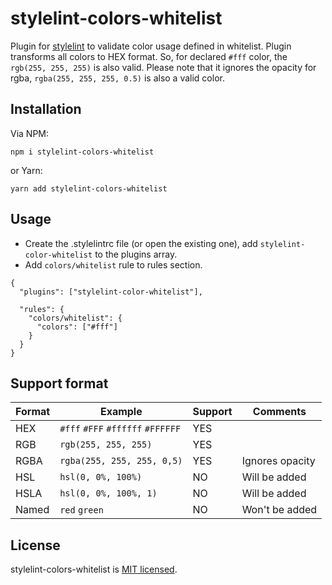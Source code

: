 # stylelint-colors-whitelist
Plugin for [stylelint](http://stylelint.io/) to validate color usage defined in whitelist.
Plugin transforms all colors to HEX format. So, for declared ```#fff``` color, the ```rgb(255, 255, 255)``` is also valid.
Please note that it ignores the opacity for rgba, ```rgba(255, 255, 255, 0.5)``` is also a valid color.

## Installation
Via NPM:
```
npm i stylelint-colors-whitelist
```
or Yarn:
```
yarn add stylelint-colors-whitelist
```

## Usage
- Create the .stylelintrc file (or open the existing one), add ```stylelint-color-whitelist``` to the plugins array.
- Add ```colors/whitelist``` rule to rules section.

```
{
  "plugins": ["stylelint-color-whitelist"],

  "rules": {
    "colors/whitelist": {
      "colors": ["#fff"]
    }
  }
}
```

## Support format
|Format | Example                                           | Support | Comments               |
|-------|---------------------------------------------------|---------|------------------------|
| HEX   | ```#fff``` ```#FFF``` ```#ffffff``` ```#FFFFFF``` | YES     |                        |
| RGB   | ```rgb(255, 255, 255)```                          | YES     |                        |
| RGBA  | ```rgba(255, 255, 255, 0,5)```                    | YES     | Ignores opacity        |
| HSL   | ```hsl(0, 0%, 100%)```                            | NO      | Will be added          |
| HSLA  | ```hsl(0, 0%, 100%, 1)```                         | NO      | Will be added          |
| Named | ```red``` ```green```                             | NO      | Won't be added         |

## License
stylelint-colors-whitelist is [MIT licensed](https://github.com/MarinescuEvghenii/stylelint-colors-whitelist/blob/master/licence.md).





